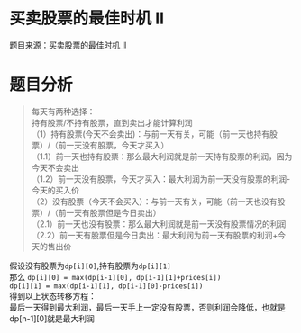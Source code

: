 买卖股票的最佳时机 II
===
题目来源：[买卖股票的最佳时机 II](https://leetcode.cn/problems/best-time-to-buy-and-sell-stock-ii/description/?envType=study-plan-v2&envId=top-interview-150)
# 题目分析
>每天有两种选择：    
> 持有股票/不持有股票，直到卖出才能计算利润    
（1）持有股票(今天不会卖出)：与前一天有关，可能（前一天也持有股票）/（前一天没有股票，今天才买入）    
（1.1）前一天也持有股票：那么最大利润就是前一天持有股票的利润，因为今天不会卖出    
（1.2）前一天没有股票，今天才买入：最大利润为前一天没有股票的利润-今天的买入价    
（2）没有股票（今天不会买入）：与前一天有关，可能（前一天也没有股票）/（前一天有股票但是今日卖出）    
（2.1）前一天也没有股票：那么最大利润就是前一天没有股票情况的利润    
（2.2）前一天有股票但是今日卖出：最大利润为前一天有股票的利润+今天的售出价    

假设没有股票为`dp[i][0]`,持有股票为`dp[i][1]`    
那么 `dp[i][0] = max(dp[i-1][0], dp[i-1][1]+prices[i]) `       
`dp[i][1] = max(dp[i-1][1], dp[i-1][0]-prices[i])  `  
得到以上状态转移方程：    
最后一天得到最大利润，最后一天手上一定没有股票，否则利润会降低，也就是dp[n-1][0]就是最大利润    